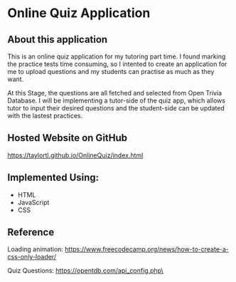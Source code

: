 # Online Quiz Application

## About this application
This is an online quiz application for my tutoring part time. I found marking the practice tests time consuming, so I intented to create an application for me to upload questions and my students can practise as much as they want. 

At this Stage, the questions are all fetched and selected from Open Trivia Database. I will be implementing a tutor-side of the quiz app, which allows tutor to input their desired questions and the student-side can be updated with the lastest practices.

## Hosted Website on GitHub
https://taylortl.github.io/OnlineQuiz/index.html

## Implemented Using:
- HTML
- JavaScript
- CSS 

## Reference
Loading animation: https://www.freecodecamp.org/news/how-to-create-a-css-only-loader/ 

Quiz Questions: https://opentdb.com/api_config.php\


